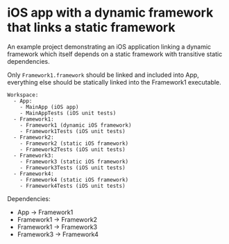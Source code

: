 # iOS app with a dynamic framework that links a static framework


An example project demonstrating an iOS application linking a dynamic framework which itself depends on a static framework with transitive static dependencies.

Only `Framework1.framework` should be linked and included into App, everything else should be statically linked into the Framework1 executable.

```
Workspace:
  - App:
    - MainApp (iOS app)
    - MainAppTests (iOS unit tests)
  - Framework1:
    - Framework1 (dynamic iOS framework)
    - Framework1Tests (iOS unit tests)
  - Framework2:
    - Framework2 (static iOS framework)
    - Framework2Tests (iOS unit tests)
  - Framework3:
    - Framework3 (static iOS framework)
    - Framework3Tests (iOS unit tests)
  - Framework4:
    - Framework4 (static iOS framework)
    - Framework4Tests (iOS unit tests)
```

Dependencies:

- App -> Framework1
- Framework1 -> Framework2
- Framework1 -> Framework3
- Framework3 -> Framework4


